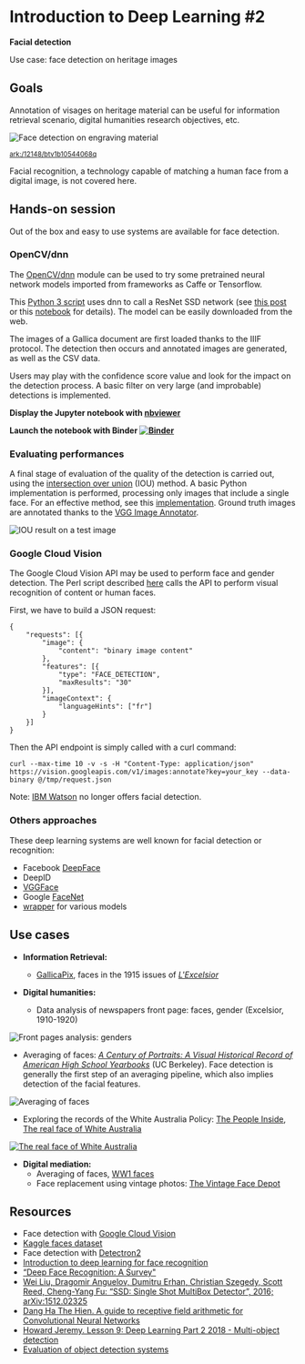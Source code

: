 # Introduction to Deep Learning #2
**Facial detection**

Use case: face detection on heritage images 

## Goals 
Annotation of visages on heritage material can be useful for information retrieval scenario, digital humanities research objectives, etc.

![Face detection on engraving material](https://github.com/altomator/Introduction_to_Deep_Learning-2-Face_Detection/blob/main/images/visage.png)

<sup>[ark:/12148/btv1b10544068q](https://gallica.bnf.fr/ark:/12148/btv1b10544068q/f1)</sup>

Facial recognition, a technology capable of matching a human face from a digital image, is not covered here.

## Hands-on session 

Out of the box and easy to use systems are available for face detection. 


### OpenCV/dnn
The [OpenCV/dnn](https://www.pyimagesearch.com/2018/02/26/face-detection-with-opencv-and-deep-learning/) module can be used to try some pretrained neural network models imported from frameworks as Caffe or Tensorflow.

This [Python 3 script](https://github.com/altomator/Introduction_to_Deep_Learning-2-Face_Detection/blob/main/binder/faces-detection-with-dnn.py) uses dnn to call a ResNet SSD network (see [this post](https://www.pyimagesearch.com/2018/02/26/face-detection-with-opencv-and-deep-learning/) or this [notebook](https://colab.research.google.com/github/dortmans/ml_notebooks/blob/master/face_detection.ipynb) for details). The model can be easily downloaded from the web.

The images of a Gallica document are first loaded thanks to the IIIF protocol. The detection then occurs and annotated images are generated, as well as the CSV data. 

Users may play with the confidence score value and look for the impact on the detection process. A basic filter on very large (and improbable) detections is implemented.

**Display the Jupyter notebook with [nbviewer](https://nbviewer.jupyter.org/github/altomator/Introduction_to_Deep_Learning-2-Face_Detection/blob/main/binder/faces-detection-with-dnn.ipynb)**

**Launch the notebook with Binder
[![Binder](https://mybinder.org/badge_logo.svg)](https://mybinder.org/v2/gh/altomator/Introduction_to_Deep_Learning-2-Face_Detection/22f68d56858399e6f1b6cb90855f3c1527afb09a)**

### Evaluating performances

A final stage of  evaluation of the quality of the detection is carried out, using the [intersection over union](https://en.wikipedia.org/wiki/Jaccard_index) (IOU) method. A basic Python implementation is performed, processing only images that include a single face. For an effective method, see this [implementation](https://pythonawesome.com/most-popular-metrics-used-to-evaluate-object-detection-algorithms/). Ground truth images are annotated thanks to the [VGG Image Annotator](http://www.robots.ox.ac.uk/~vgg/software/via/via_demo.html).

![IOU result on a test image](https://github.com/altomator/Introduction_to_Deep_Learning-2-Face_Detection/blob/main/images/iou.jpg)


### Google Cloud Vision 

The Google Cloud Vision API may be used to perform face and gender detection. The Perl script described [here](https://github.com/altomator/Image_Retrieval) calls the API to perform visual recognition of content or human faces.

First, we have to build a JSON request:

```
{
	"requests": [{
		"image": {
			"content": "binary image content"
		},
		"features": [{
			"type": "FACE_DETECTION",
			"maxResults": "30"
		}],
		"imageContext": {
			"languageHints": ["fr"]
		}
	}]
}
```                 

Then the API endpoint is simply called with a curl command:

```
curl --max-time 10 -v -s -H "Content-Type: application/json" https://vision.googleapis.com/v1/images:annotate?key=your_key --data-binary @/tmp/request.json
```

Note: [IBM Watson](https://www.ibm.com/blogs/policy/facial-recognition-sunset-racial-justice-reforms/) no longer offers facial detection.

### Others approaches
These deep learning systems are well known for facial detection or recognition:
- Facebook [DeepFace](https://en.wikipedia.org/wiki/DeepFace)
- DeepID 
- [VGGFace](https://github.com/rcmalli/keras-vggface)
- Google [FaceNet](https://www.cv-foundation.org/openaccess/content_cvpr_2015/app/1A_089.pdf)
- [wrapper](https://github.com/serengil/deepface) for various models



## Use cases
- **Information Retrieval:**
  - [GallicaPix](https://gallicapix.bnf.fr/rest?run=findIllustrations-app.xq&filter=1&start=1&action=first&module=1&locale=fr&similarity=&rValue=&gValue=&bValue=&corpus=1418&sourceTarget=&keyword=&kwTarget=&kwMode=&title=excelsior&author=&publisher=&fromDate=1915-01-01&toDate=1915-12-31&iptc=00&page=true&illTech=00&illFonction=00&illGenre=00&persType=face&classif1=&CBIR=*&classif2=&CS=0.5&operator=and&colName=00&size=31&density=26), faces in the 1915 issues of [_L'Excelsior_](https://gallica.bnf.fr/ark:/12148/cb32771891w/date.item)

- **Digital humanities:**
  - Data analysis of newspapers front page: faces, gender (Excelsior, 1910-1920)

![Front pages analysis: genders](https://github.com/altomator/Introduction_to_Deep_Learning-2-Face_Detection/blob/main/images/faces-excelsior.jpg)

  - Averaging of faces: _[A Century of Portraits: A Visual Historical Record of American High School Yearbooks](https://arxiv.org/abs/1511.02575)_ (UC Berkeley). Face detection is generally the first step of an averaging pipeline, which also implies detection of the facial features.

![Averaging of faces](https://github.com/altomator/Introduction_to_Deep_Learning-2-Face_Detection/blob/main/images/averaging.jpg)

  - Exploring the records of the White Australia Policy: [The People Inside](https://www.dropbox.com/s/8d60o9fxljeetpa/1.%20SherrattBagnall_PeopleInside.pdf?dl=0), 
  [The real face of White Australia](https://www.realfaceofwhiteaustralia.net/faces/?rsort=1)
  
  [![The real face of White Australia](https://github.com/altomator/Introduction_to_Deep_Learning-2-Face_Detection/blob/main/images/australia.jpg)](https://www.realfaceofwhiteaustralia.net/faces/?rsort=1)
  
- **Digital mediation:**
  -  Averaging of faces, [WW1 faces](https://dm0lds.wordpress.com/2018/11/10/le-visage-anonyme)
  -  Face replacement using vintage photos: [The Vintage Face Depot](https://wragge.github.io/face-depot)

## Resources
- Face detection with [Google Cloud Vision](https://cloud.google.com/vision/docs/detecting-faces)
- [Kaggle faces dataset](https://www.kaggle.com/dataturks/face-detection-in-images)
- Face detection with [Detectron2](https://medium.com/@sidakw/face-detection-using-pytorch-b756927f65ee)
- [Introduction to deep learning for face recognition](https://machinelearningmastery.com/introduction-to-deep-learning-for-face-recognition/)
- [“Deep Face Recognition: A Survey"](https://arxiv.org/abs/1804.06655)
- [Wei Liu, Dragomir Anguelov, Dumitru Erhan, Christian Szegedy, Scott Reed, Cheng-Yang Fu: “SSD: Single Shot MultiBox Detector”, 2016; arXiv:1512.02325](https://arxiv.org/abs/1506.02640)
- [Dang Ha The Hien. A guide to receptive field arithmetic for Convolutional Neural Networks](https://medium.com/mlreview/a-guide-to-receptive-field-arithmetic-for-convolutional-neural-networks-e0f514068807)
- [Howard Jeremy. Lesson 9: Deep Learning Part 2 2018 - Multi-object detection](https://docs.fast.ai/vision.models.unet.html#Dynamic-U-Net)
- [Evaluation of object detection systems](https://pythonawesome.com/most-popular-metrics-used-to-evaluate-object-detection-algorithms/)
